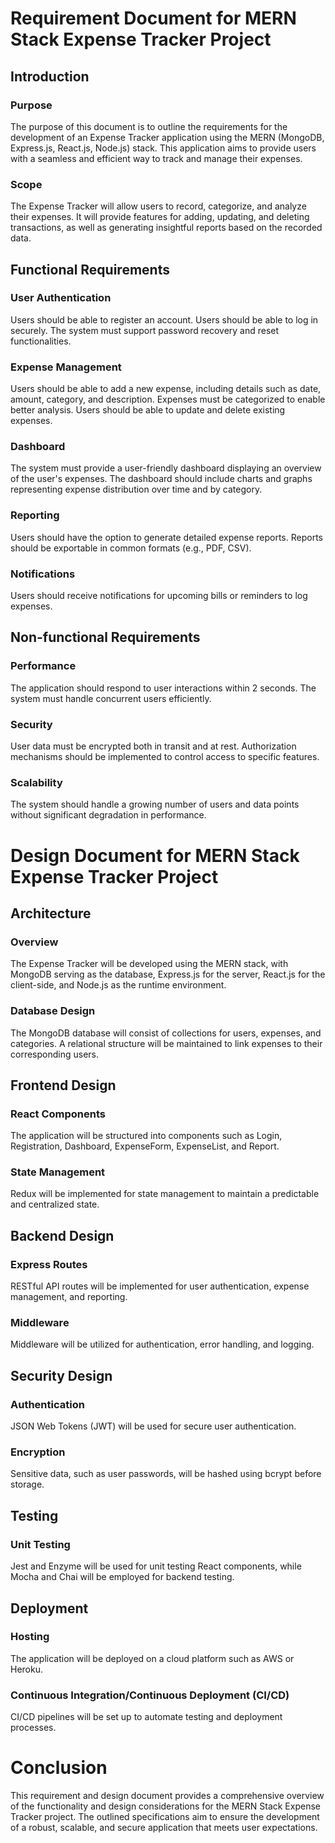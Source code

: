 # Requirement Document for MERN Stack Expense Tracker Project
## Introduction
### Purpose
The purpose of this document is to outline the requirements for the development of an Expense Tracker application using the MERN (MongoDB, Express.js, React.js, Node.js) stack. This application aims to provide users with a seamless and efficient way to track and manage their expenses.

### Scope
The Expense Tracker will allow users to record, categorize, and analyze their expenses. It will provide features for adding, updating, and deleting transactions, as well as generating insightful reports based on the recorded data.

## Functional Requirements
### User Authentication
Users should be able to register an account.
Users should be able to log in securely.
The system must support password recovery and reset functionalities.
### Expense Management
Users should be able to add a new expense, including details such as date, amount, category, and description.
Expenses must be categorized to enable better analysis.
Users should be able to update and delete existing expenses.
### Dashboard
The system must provide a user-friendly dashboard displaying an overview of the user's expenses.
The dashboard should include charts and graphs representing expense distribution over time and by category.
### Reporting
Users should have the option to generate detailed expense reports.
Reports should be exportable in common formats (e.g., PDF, CSV).
### Notifications
Users should receive notifications for upcoming bills or reminders to log expenses.
## Non-functional Requirements
### Performance
The application should respond to user interactions within 2 seconds.
The system must handle concurrent users efficiently.
### Security
User data must be encrypted both in transit and at rest.
Authorization mechanisms should be implemented to control access to specific features.
### Scalability
The system should handle a growing number of users and data points without significant degradation in performance.
# Design Document for MERN Stack Expense Tracker Project
## Architecture
### Overview
The Expense Tracker will be developed using the MERN stack, with MongoDB serving as the database, Express.js for the server, React.js for the client-side, and Node.js as the runtime environment.

### Database Design
The MongoDB database will consist of collections for users, expenses, and categories. A relational structure will be maintained to link expenses to their corresponding users.

## Frontend Design
### React Components
The application will be structured into components such as Login, Registration, Dashboard, ExpenseForm, ExpenseList, and Report.

### State Management
Redux will be implemented for state management to maintain a predictable and centralized state.

## Backend Design
### Express Routes
RESTful API routes will be implemented for user authentication, expense management, and reporting.

### Middleware
Middleware will be utilized for authentication, error handling, and logging.

## Security Design
### Authentication
JSON Web Tokens (JWT) will be used for secure user authentication.

### Encryption
Sensitive data, such as user passwords, will be hashed using bcrypt before storage.

## Testing
### Unit Testing
Jest and Enzyme will be used for unit testing React components, while Mocha and Chai will be employed for backend testing.

## Deployment
### Hosting
The application will be deployed on a cloud platform such as AWS or Heroku.

### Continuous Integration/Continuous Deployment (CI/CD)
CI/CD pipelines will be set up to automate testing and deployment processes.

# Conclusion
This requirement and design document provides a comprehensive overview of the functionality and design considerations for the MERN Stack Expense Tracker project. The outlined specifications aim to ensure the development of a robust, scalable, and secure application that meets user expectations.
